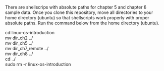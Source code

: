 There are shellscrips with absolute paths for chapter 5 and chapter 8 sample data.
Once you clone this repository, move all directories to your home directory (ubuntu) so that shellscripts work properly with proper absolute paths.
Run the command below from the home directory (ubuntu).

cd linux-os-introduction  
mv dir_ch2 ../  
mv dir_ch5 ../  
mv dir_ch7_remote ../  
mv dir_ch8 ../  
cd ../  
sudo rm -r linux-os-introduction  
